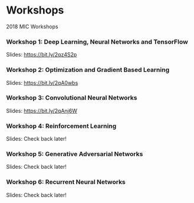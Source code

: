 # Workshops
2018 MIC Workshops

### Workshop 1: Deep Learning, Neural Networks and TensorFlow
Slides: https://bit.ly/2qz4S2p

### Workshop 2: Optimization and Gradient Based Learning
Slides: https://bit.ly/2qA0wbs

### Workshop 3: Convolutional Neural Networks
Slides: https://bit.ly/2qAnj6W

### Workshop 4: Reinforcement Learning
Slides: Check back later!

### Workshop 5: Generative Adversarial Networks
Slides: Check back later!

### Workshop 6: Recurrent Neural Networks
Slides: Check back later!
